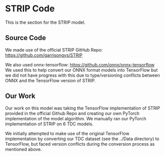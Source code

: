 # STRIP Code
This is the section for the STRIP model. 

## Source Code
We made use of the official STRIP GitHub Repo: https://github.com/garrisongys/STRIP 

We also used onnx-tensorflow: https://github.com/onnx/onnx-tensorflow 
We used this to help convert our ONNX format models into TensorFlow but we did not have progress with this due to type/versioning conflicts between ONNX and the TensorFlow version of STRIP.

## Our Work

Our work on this model was taking the TensorFlow implementation of STRIP provided in the official Github Repo and creating our own PyTorch implementation of the model algorithm. We manually ran our PyTorch implementation of STRIP on 6 TDC models. 

We initially attempted to make use of the original TensorFlow implementation by converting our TDC dataset (see the ../Data directory) to TensorFlow, but faced version conflicts during the conversion process as mentioned above.
